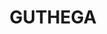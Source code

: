 ---
lastmod: '2025-04-06T06:05:20+00:00'
latitude: -36.180818
layout: suburb
longitude: 148.441281
postcode: '2624'
state: NSW
title: GUTHEGA
url: /nsw/guthega/
---